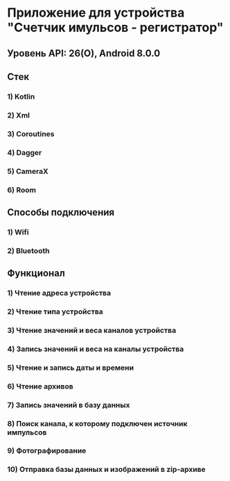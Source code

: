 # Приложение для устройства "Счетчик имульсов - регистратор"
## Уровень API: 26(O), Android 8.0.0
## Стек
### 1) Kotlin
### 2) Xml
### 3) Coroutines
### 4) Dagger
### 5) CameraX
### 6) Room
## Способы подключения
### 1) Wifi
### 2) Bluetooth
## Функционал
### 1) Чтение адреса устройства
### 2) Чтение типа устройства
### 3) Чтение значений и веса каналов устройства
### 4) Запись значений и веса на каналы устройства
### 5) Чтение и запись даты и времени
### 6) Чтение архивов
### 7) Запись значений в базу данных
### 8) Поиск канала, к которому подключен источник импульсов
### 9) Фотографирование
### 10) Отправка базы данных и изображений в zip-архиве
